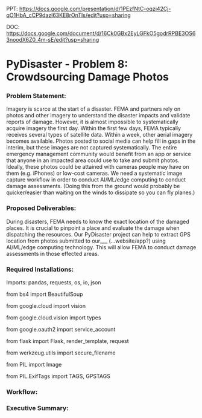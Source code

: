 PPT: https://docs.google.com/presentation/d/1PEzfNtC-oqzi42Cj-qO1HbA_cCP9dazl63KE8rOnTIs/edit?usp=sharing

DOC: https://docs.google.com/document/d/16Ck0GBx2EyLGFkO5godrRPBE3OS63noodX6Z0_4m-sE/edit?usp=sharing

# PyDisaster - Problem 8: Crowdsourcing Damage Photos

### Problem Statement: 
 Imagery is scarce at the start of a disaster. FEMA and partners rely on photos and other imagery to understand the disaster impacts and validate reports of damage. However, it is almost impossible to systematically acquire imagery the first day. Within the first few days, FEMA typically receives several types of satellite data. Within a week, other aerial imagery becomes available. Photos posted to social media can help fill in gaps in the interim, but these images are not captured systematically. The entire emergency management community would benefit from an app or service that anyone in an impacted area could use to take and submit photos. Ideally, these photos could be attained with cameras people may have on them (e.g. iPhones) or low-cost cameras. We need a systematic image capture workflow in order to conduct AI/ML/edge computing to conduct damage assessments. (Doing this from the ground would probably be quicker/easier than waiting on the winds to dissipate so you can fly planes.)

### Proposed Deliverables:
During disasters, FEMA needs to know the exact location of the damaged places. It is crucial to pinpoint a place and evaluate the damage when dispatching the resources. Our PyDisaster project can help to extract GPS location from photos submitted to our___ (...website/app?) using AI/ML/edge computing technology. This will allow FEMA to conduct damage assessments in those effected areas.

### Required Installations:
Imports: pandas, requests, os, io, json

from bs4 import BeautifulSoup

from google.cloud import vision

from google.cloud.vision import types

from google.oauth2 import service_account

from flask import Flask, render_template, request

from werkzeug.utils import secure_filename

from PIL import Image

from PIL.ExifTags import TAGS, GPSTAGS

### Workflow:


### Executive Summary:
